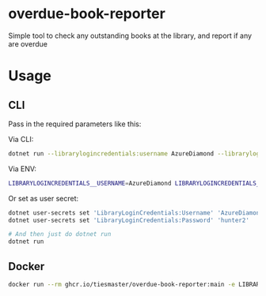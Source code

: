 # overdue-book-reporter

Simple tool to check any outstanding books at the library, and report if any are overdue

# Usage

## CLI

Pass in the required parameters like this:

Via CLI:

```bash
dotnet run --librarylogincredentials:username AzureDiamond --librarylogincredentials:password hunter2
```

Via ENV:

```bash
LIBRARYLOGINCREDENTIALS__USERNAME=AzureDiamond LIBRARYLOGINCREDENTIALS__PASSWORD=hunter2 dotnet run
```

Or set as user secret:

```bash
dotnet user-secrets set 'LibraryLoginCredentials:Username' 'AzureDiamond'
dotnet user-secrets set 'LibraryLoginCredentials:Password' 'hunter2'

# And then just do dotnet run
dotnet run
```

## Docker

```bash
docker run --rm ghcr.io/tiesmaster/overdue-book-reporter:main -e LIBRARYLOGINCREDENTIALS__USERNAME=AzureDiamond -e LIBRARYLOGINCREDENTIALS__PASSWORD=hunter2
```

